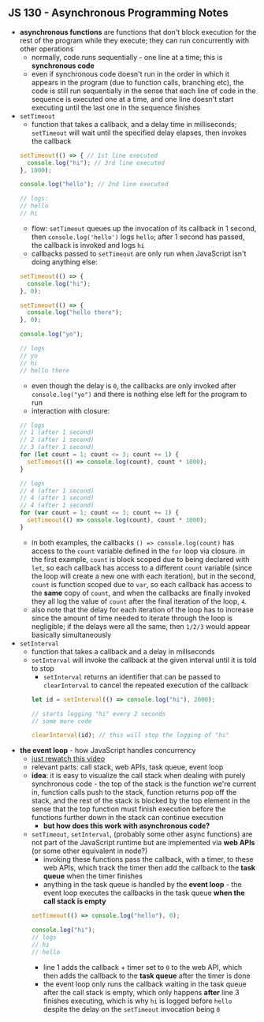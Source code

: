 ## JS 130 - Asynchronous Programming Notes ##

- **asynchronous functions** are functions that don't block execution for the rest of the program while they execute; they can run concurrently with other operations
   - normally, code runs sequentially - one line at a time; this is **synchronous code**
   - even if synchronous code doesn't run in the order in which it appears in the program (due to function calls, branching etc), the code is still run sequentially in the sense that each line of code in the sequence is executed one at a time, and one line doesn't start executing until the last one in the sequence finishes
- `setTimeout`
    - function that takes a callback, and a delay time in milliseconds; `setTimeout` will wait until the specified delay elapses, then invokes the callback
    ```javascript
    setTimeout(() => { // 1st line executed
      console.log("hi"); // 3rd line executed
    }, 1000);
    
    console.log("hello"); // 2nd line executed

    // logs:
    // hello
    // hi
    ```
    - flow: `setTimeout` queues up the invocation of its callback in 1 second, then `console.log('hello')` logs `hello`; after 1 second has passed, the callback is invoked and logs `hi`
    - callbacks passed to `setTimeout` are only run when JavaScript isn't doing anything else:
    ```javascript
    setTimeout(() => {
      console.log("hi");
    }, 0);

    setTimeout(() => {
      console.log("hello there");
    }, 0);

    console.log("yo");

    // logs
    // yo
    // hi
    // hello there
    ```
    - even though the delay is `0`, the callbacks are only invoked after `console.log("yo")` and there is nothing else left for the program to run
    - interaction with closure:
    ```javascript
    // logs
    // 1 (after 1 second)
    // 2 (after 1 second)
    // 3 (after 1 second)
    for (let count = 1; count <= 3; count += 1) {
      setTimeout(() => console.log(count), count * 1000);
    }
    ```
    ```javascript
    // logs
    // 4 (after 1 second)
    // 4 (after 1 second)
    // 4 (after 1 second)
    for (var count = 1; count <= 3; count += 1) {
      setTimeout(() => console.log(count), count * 1000);
    }
    ```
    - in both examples, the callbacks `() => console.log(count)` has access to the `count` variable defined in the `for` loop via closure. in the first example, `count` is block scoped due to being declared with `let`, so each callback has access to a different `count` variable (since the loop will create a new one with each iteration), but in the second, `count` is function scoped due to `var`, so each callback has access to the **same** copy of `count`, and when the callbacks are finally invoked they all log the value of `count` after the final iteration of the loop, `4`.
    - also note that the delay for each iteration of the loop has to increase since the amount of time needed to iterate through the loop is negligible; if the delays were all the same, then `1/2/3` would appear basically simultaneously
- `setInterval`
    - function that takes a callback and a delay in millseconds
    - `setInterval` will invoke the callback at the given interval until it is told to stop
        - `setInterval` returns an identifier that can be passed to `clearInterval` to cancel the repeated execution of the callback
        ```javascript
        let id = setInterval(() => console.log("hi"), 2000);

        // starts logging "hi" every 2 seconds
        // some more code

        clearInterval(id); // this will stop the logging of "hi"
        ```
- **the event loop** - how JavaScript handles concurrency
    - [just rewatch this video](https://www.youtube.com/watch?v=8aGhZQkoFbQ)
    - relevant parts: call stack, web APIs, task queue, event loop
    - **idea**: it is easy to visualize the call stack when dealing with purely synchronous code - the top of the stack is the function we're current in, function calls push to the stack, function returns pop off the stack, and the rest of the stack is blocked by the top element in the sense that the top function must finish execution before the functions further down in the stack can continue execution
        - **but how does this work with asynchronous code?**
    - `setTimeout`, `setInterval`, (probably some other async functions) are not part of the JavaScript runtime but are implemented via **web APIs** (or some other equivalent in node?)
        - invoking these functions pass the callback, with a timer, to these web APIs, which track the timer then add the callback to the **task queue** when the timer finishes
        - anything in the task queue is handled by the **event loop** - the event loop executes the callbacks in the task queue **when the call stack is empty**
        ```javascript
        setTimeout(() => console.log("hello"), 0);

        console.log("hi");
        // logs
        // hi
        // hello
        ```
        - line 1 adds the callback + timer set to `0` to the web API, which then adds the callback to the **task queue** after the timer is done
        - the event loop only runs the callback waiting in the task queue after the call stack is empty, which only happens **after** line 3 finishes executing, which is why `hi` is logged before `hello` despite the delay on the `setTimeout` invocation being `0`